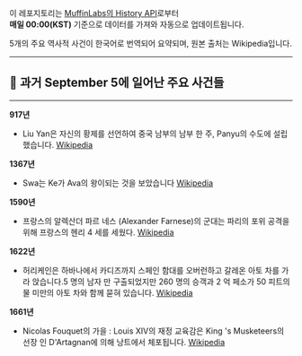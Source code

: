 

이 레포지토리는 [MuffinLabs의 History API](https://history.muffinlabs.com/date)로부터  
**매일 00:00(KST)** 기준으로 데이터를 가져와 자동으로 업데이트됩니다.

5개의 주요 역사적 사건이 한국어로 번역되어 요약되며, 원본 출처는 Wikipedia입니다.

---

## 📅 과거 **September 5**에 일어난 주요 사건들

---
**917년**
- Liu Yan은 자신의 황제를 선언하여 중국 남부의 남부 한 주, Panyu의 수도에 설립했습니다.  [Wikipedia](https://wikipedia.org/wiki/Liu_Yan_(emperor))

**1367년**
- Swa는 Ke가 Ava의 왕이되는 것을 보았습니다  [Wikipedia](https://wikipedia.org/wiki/Swa_Saw_Ke)

**1590년**
- 프랑스의 알렉산더 파르 네스 (Alexander Farnese)의 군대는 파리의 포위 공격을 위해 프랑스의 헨리 4 세를 세웠다.  [Wikipedia](https://wikipedia.org/wiki/Alexander_Farnese,_Duke_of_Parma)

**1622년**
- 허리케인은 하바나에서 카디즈까지 스페인 함대를 오버런하고 갈레온 아토 차를 가라 앉습니다.5 명의 남자 만 구출되었지만 260 명의 승객과 2 억 페소가 50 피트의 물 미만의 아토 차와 함께 묻혀 있습니다.  [Wikipedia](https://wikipedia.org/wiki/Nuestra_Se%C3%B1ora_de_Atocha)

**1661년**
- Nicolas Fouquet의 가을 : Louis XIV의 재정 교육감은 King 's Musketeers의 선장 인 D'Artagnan에 의해 낭트에서 체포됩니다.  [Wikipedia](https://wikipedia.org/wiki/Nicolas_Fouquet)
